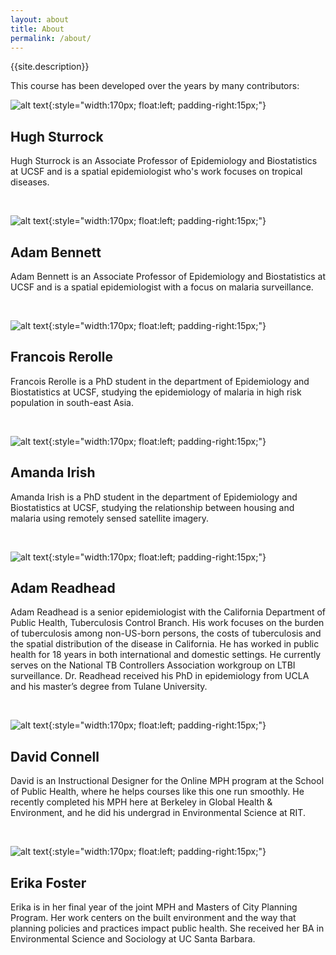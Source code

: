 ```yaml
---
layout: about
title: About
permalink: /about/
---
```


{{site.description}}

This course has been developed over the years by many contributors:

![alt text](../images/about/hugh.png "Hugh Sturrock"){:style="width:170px; float:left; padding-right:15px;"}

## Hugh Sturrock

Hugh Sturrock is an Associate Professor of Epidemiology and Biostatistics at UCSF and is a spatial epidemiologist who's work focuses on tropical diseases.

<br clear="left"/>

![alt text](../images/about/adam.jpg "Adam Bennett"){:style="width:170px; float:left; padding-right:15px;"}

## Adam Bennett

Adam Bennett is an Associate Professor of Epidemiology and Biostatistics at UCSF and is a spatial epidemiologist with a focus on malaria surveillance.

<br clear="left"/>

![alt text](../images/about/francois.jpg "Francois Rerolle"){:style="width:170px; float:left; padding-right:15px;"}

## Francois Rerolle

Francois Rerolle is a PhD student in the department of Epidemiology and Biostatistics at UCSF, studying the epidemiology of malaria in high risk population in south-east Asia.

<br clear="left"/>

![alt text](../images/about/amanda.jpg "Amanda Irish"){:style="width:170px; float:left; padding-right:15px;"}

## Amanda Irish

Amanda Irish is a PhD student in the department of Epidemiology and Biostatistics at UCSF, studying the relationship between housing and malaria using remotely sensed satellite imagery. 

<br clear="left"/>

![alt text](../images/about/adam-r.png "Adam Readhead"){:style="width:170px; float:left; padding-right:15px;"}

## Adam Readhead

Adam Readhead is a senior epidemiologist with the California Department of Public Health, Tuberculosis Control Branch. His work focuses on the burden of tuberculosis among non-US-born persons, the costs of tuberculosis and the spatial distribution of the disease in California. He has worked in public health for 18 years in both international and domestic settings.  He currently serves on the National TB Controllers Association workgroup on LTBI surveillance. Dr. Readhead received his PhD in epidemiology from UCLA and his master’s degree from Tulane University.

<br clear="left"/>

![alt text](../images/about/david.jpg "David Connell"){:style="width:170px; float:left; padding-right:15px;"}

## David Connell

David is an Instructional Designer for the Online MPH program at the School of Public Health, where he helps courses like this one run smoothly. He recently completed his MPH here at Berkeley in Global Health & Environment, and he did his undergrad in Environmental Science at RIT. 

<br clear="left"/>

![alt text](../images/about/erika.png "Erika Foster"){:style="width:170px; float:left; padding-right:15px;"}

## Erika Foster

Erika is in her final year of the joint MPH and Masters of City Planning Program. Her work centers on the built environment and the way that planning policies and practices impact public health. She received her BA in Environmental Science and Sociology at UC Santa Barbara. 
